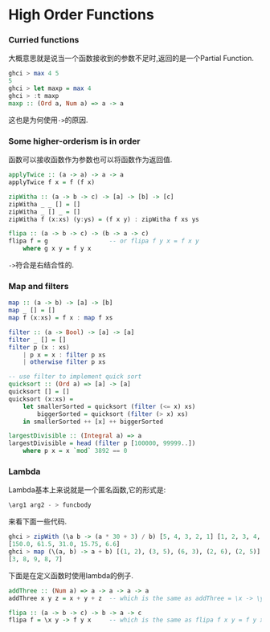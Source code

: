 High Order Functions
====================

### Curried functions

大概意思就是说当一个函数接收到的参数不足时,返回的是一个Partial Function.

```haskell
ghci > max 4 5
5
ghci > let maxp = max 4
ghci > :t maxp
maxp :: (Ord a, Num a) => a -> a
```

这也是为何使用`->`的原因.

### Some higher-orderism is in order

函数可以接收函数作为参数也可以将函数作为返回值.

```haskell
applyTwice :: (a -> a) -> a -> a
applyTwice f x = f (f x)

zipWitha :: (a -> b -> c) -> [a] -> [b] -> [c]
zipWitha _ _ [] = []
zipWitha _ [] _ = []
zipWitha f (x:xs) (y:ys) = (f x y) : zipWitha f xs ys

flipa :: (a -> b -> c) -> (b -> a -> c)
flipa f = g                 -- or flipa f y x = f x y
    where g x y = f y x     
```

`->`符合是右结合性的.

### Map and filters

```haskell
map :: (a -> b) -> [a] -> [b]
map _ [] = []
map f (x:xs) = f x : map f xs

filter :: (a -> Bool) -> [a] -> [a]
filter _ [] = []
filter p (x : xs)
    | p x = x : filter p xs
    | otherwise filter p xs

-- use filter to implement quick sort
quicksort :: (Ord a) => [a] -> [a]
quicksort [] = []
quicksort (x:xs) = 
    let smallerSorted = quicksort (filter (<= x) xs)
        biggerSorted = quicksort (filter (> x) xs)
    in smallerSorted ++ [x] ++ biggerSorted

largestDivisible :: (Integral a) => a
largestDivisible = head (filter p [100000, 99999..])
    where p x = x `mod` 3892 == 0
```

### Lambda

Lambda基本上来说就是一个匿名函数,它的形式是:

```haskell
\arg1 arg2 - > funcbody
```

来看下面一些代码.

```haskell
ghci > zipWith (\a b -> (a * 30 + 3) / b) [5, 4, 3, 2, 1] [1, 2, 3, 4, 5]
[150.0, 61.5, 31.0, 15.75, 6.6]
ghci > map (\(a, b) -> a + b) [(1, 2), (3, 5), (6, 3), (2, 6), (2, 5)]
[3, 8, 9, 8, 7]
```

下面是在定义函数时使用lambda的例子.

```haskell
addThree :: (Num a) => a -> a -> a -> a
addThree x y z = x + y + z  -- which is the same as addThree = \x -> \y -> \z -> x + y +_ z

flipa :: (a -> b -> c) -> b -> a -> c
flipa f = \x y -> f y x     -- which is the same as flipa f x y = f y x
```


